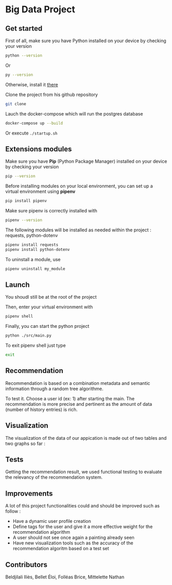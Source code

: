 # Big Data Project

## Get started

First of all, make sure you have Python installed on your device by checking your version

```sh
python --version
```
Or 
```sh
py --version
```

Otherwise, install it [there](https://www.python.org/downloads/)

Clone the project from his github repository

```sh
git clone 
```

Lauch the docker-compose which will run the postgres database

```sh
docker-compose up --build
```
Or execute `./startup.sh`

## Extensions modules

Make sure you have **Pip** (Python Package Manager) installed on your device by checking your version

```sh
pip --version
```

Before installing modules on your local environment, you can set up a virtual environment using **pipenv**

```sh
pip install pipenv
```

Make sure pipenv is correctly installed with 
```sh
pipenv --version
```

The following modules will be installed as needed within the project : requests, python-dotenv
```sh
pipenv install requests
pipenv install python-dotenv
```

To uninstall a module, use 
```sh
pipenv uninstall my_module
```

## Launch

You shoudl still be at the root of the project

Then, enter your virtual environment with 
```sh
pipenv shell
```

Finally, you can start the python project

```sh
python ./src/main.py
```

To exit pipenv shell just type
```sh
exit
```

## Recommendation

Recommendation is based on a combination metadata and semantic information through a random tree algorithme.  

To test it. Choose a user id (ex: 1) after starting the main. The recommendation is more precise and pertinent as the amount of data (number of history entries) is rich. 

## Visualization

The visualization of the data of our appication is made out of two tables and two graphs so far :

## Tests

Getting the recommendation result, we used functional testing to evaluate the relevancy of the recommendation system.

## Improvements

A lot of this project functionalities could and should be improved such as follow :

- Have a dynamic user profile creation
- Define tags for the user and give it a more effective weight for the recommendation algorithm
- A user should not see once again a painting already seen
- Have new visualization tools such as the accuracy of the recommendation algoritm based on a test set

## Contributors

Beldjilali Iliès, Bellet Éloi, Folléas Brice, Mittelette Nathan
